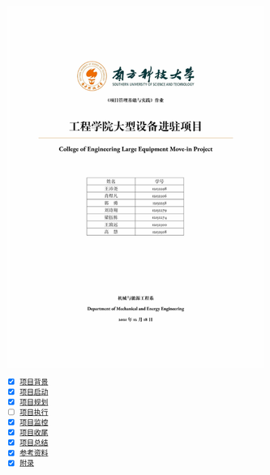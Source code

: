 ![](docs/static/image/cover.jpg)

- [x] [项目背景](docs/section/background.md)
- [x] [项目启动](docs/section/initiate.md)
- [x] [项目规划](docs/section/plan.md)
- [ ] [项目执行](docs/section/execute.md)
- [x] [项目监控](docs/section/monitor.md)
- [x] [项目收尾](docs/section/close.md)
- [x] [项目总结](docs/section/conclusion.md)
- [x] [参考资料](docs/section/reference.md)
- [x] [附录](docs/section/appendix.md)
